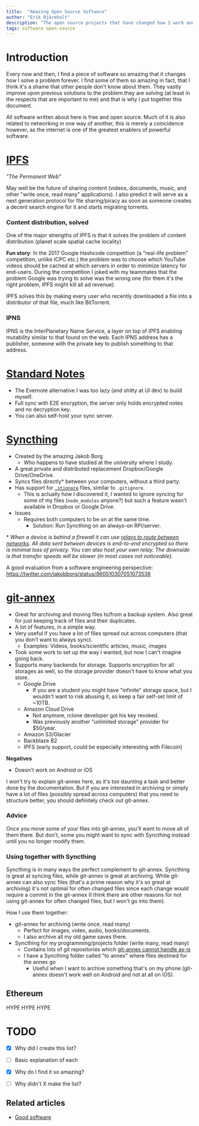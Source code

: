 ```yaml
---
title:  "Amazing Open Source Software"
author: "Erik Bjäreholt"
description: "The open source projects that have changed how I work and think about software."
tags: software open-source
---
```


# Introduction

Every now and then, I find a piece of software so amazing that it changes how I solve a problem forever.
I find some of them so amazing in fact, that I think it's a shame that other people don't know about them.
They vastly improve upon previous solutions to the problem they are solving (at least in the respects that are important to me) and that is why I put together this document.

All software written about here is free and open source. 
Much of it is also related to networking in one way of another, this is merely a coincidence however, as the internet is one of the greatest enablers of powerful software.


# [IPFS](https://ipfs.io/)
*"The Permanent Web"*

May well be the future of sharing content (videos, documents, music, and other "write once, read many" applications). 
I also predict it will serve as a next generation protocol for file sharing/piracy as soon as someone creates a decent search engine for it and starts migrating torrents.

### Content distribution, solved

One of the major strengths of IPFS is that it solves the problem of content distribution (planet scale spatial cache locality)

**Fun story**: In the 2017 Google Hashcode competition (a "real-life problem" competition, unlike ICPC etc.) the problem was to choose which YouTube videos should be cached at which servers in order to minimize latency for end-users.
During the competition I joked with my teammates that the problem Google was trying to solve was the wrong one (for them it's the right problem, IPFS might kill all ad revenue).

IPFS solves this by making every user who recently downloaded a file into a distributor of that file, much like BitTorrent.

### IPNS

IPNS is the InterPlanetary Name Service, a layer on top of IPFS enabling mutability similar to that found on the web.
Each IPNS address has a publisher, someone with the private key to publish something to that address.

# [Standard Notes](http://standardnotes.org/)

 - The Evernote alternative I was too lazy (and shitty at UI dev) to build myself. 
 - Full sync with E2E encryption, the server only holds encrypted notes and no decryption key.
 - You can also self-host your sync server. 

# [Syncthing](https://syncthing.net/)

 - Created by the amazing Jakob Borg
   - Who happens to have studied at the university where I study.
 - A great private and distributed replacement Dropbox/Google Drive/OneDrive.
 - Syncs files directly\* between your computers, without a third party.
 - Has support for [`.stignore`](https://docs.syncthing.net/users/ignoring.html) files, similar to `.gitignore`.
   - This is actually how I discovered it, I wanted to ignore syncing for some of my files (`node_modules` anyone?) but such a feature wasn't available in Dropbox or Google Drive.
 - Issues
   - Requires both computers to be on at the same time.
     - Solution: Run Syncthing on an always-on RPi/server.

\* *When a device is behind a firewall it can use [relays to route between networks](https://docs.syncthing.net/users/relaying.html). All data sent between devices is end-to-end encrypted so there is minimal loss of privacy. You can also host your own relay. The downside is that transfer speeds will be slower (in most cases not noticeable).*

A good evaluation from a software engineering perspective: https://twitter.com/jakobborg/status/860510307051073536


# [git-annex](https://git-annex.branchable.com/)

 - Great for archiving and moving files to/from a backup system. Also great for just keeping track of files and their duplicates. 
 - A lot of features, in a simple way.
 - Very useful if you have a lot of files spread out across computers (that you don't want to always sync). 
   - Examples: Videos, books/scientific articles, music, images
 - Took some work to set up the way I wanted, but now I can't imagine going back.
 - Supports many backends for storage. Supports encryption for all storages as well, so the storage provider doesn't have to know what you store. 
    - Google Drive
      - If you are a student you might have "infinite" storage space, but I wouldn't want to risk abusing it, so keep a fair self-set limit of ~10TB.
    - Amazon Cloud Drive 
      - Not anymore, rclone developer got his key revoked.
      - Was previously another "unlimited storage" provider for $50/year. 
    - Amazon S3/Glacier 
    - Backblaze B2
    - IPFS (early support, could be especially interesting with Filecoin)

**Negatives**
 - Doesn't work on Android or iOS 

I won't try to explain git-annex here, as it's too daunting a task and better done by the documentation.
But if you are interested in archiving or simply have a lot of files (possibly spread across computers) that you need to structure better, you should definitely check out git-annex.

### Advice

Once you move some of your files into git-annex, you'll want to move all of them there. But don't, some you might want to sync with Syncthing instead until you no longer modify them. 

### Using together with Syncthing

Syncthing is in many ways the perfect complement to git-annex. Syncthing is great at syncing files, while git-annex is great at archiving. While git-annex can also sync files (that's a prime reason why it's so great at archiving) it's not optimal for often changed files since each change would require a commit in the git-annex (I think there are other reasons for not using git-annex for often changed files, but I won't go into them).

How I use them together:

 - git-annex for archiving (write once, read many)
   - Perfect for images, video, audio, books/documents.
   - I also archive all my old game saves there.
 - Syncthing for my programming/projects folder (write many, read many)
   - Contains lots of git repositories which [git-annex cannot handle as-is](https://git-annex.branchable.com/forum/Storing_git_repos_in_git-annex/)
   - I have a Syncthing folder called "to annex" where files destined for the annex go
     - Useful when I want to archive something that's on my phone (git-annex doesn't work well on Android and not at all on iOS).



## Ethereum

HYPE HYPE HYPE



# TODO

 - [x] Why did I create this list?
 - [ ] Basic explanation of each
 - [x] Why do I find it so amazing?
 - [ ] Why didn't X make the list?


## Related articles

 - [Good software](/wiki/good-software)

